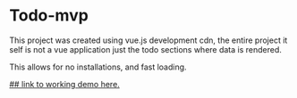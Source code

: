 # Todo-mvp

This project was created using vue.js development cdn,
the entire project it self is not a vue application just the todo sections
where data is rendered.

This allows for no installations, and fast loading.
 
[## link to working demo here.](https://kiocam.github.io/todo-mvp/)